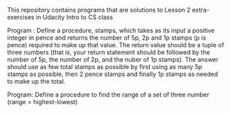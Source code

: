 This repository contains programs that are solutions to  Lesson 2 extra-exercises in Udacity Intro to CS class

Program :
Define a procedure, stamps, which takes as its input a positive integer in  pence and returns the number of 5p, 2p and 1p stamps (p is pence) required   to make up that value. The return value should be a tuple of three numbers  (that is, your return statement should be followed by the number of 5p, the number of 2p, and the nuber of 1p stamps). The answer should use as few total stamps as possible by first using as  many 5p stamps as possible, then 2 pence stamps and finally 1p stamps as  needed to make up the total. 

Program:
Define a procedure to find the range of a set of three number (range = highest-lowest)
